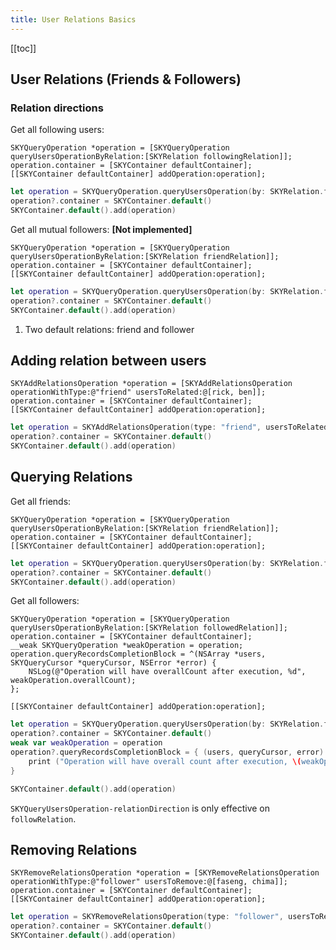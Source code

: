```yaml
---
title: User Relations Basics
---
```


[[toc]]


## User Relations (Friends & Followers)

### Relation directions

<!--- TODO: talks about directional and undirectional relation, and how friend and
follower are examples of them; discuss the values of SKYRelationDirection -->

Get all following users:

```obj-c
SKYQueryOperation *operation = [SKYQueryOperation queryUsersOperationByRelation:[SKYRelation followingRelation]];
operation.container = [SKYContainer defaultContainer];
[[SKYContainer defaultContainer] addOperation:operation];
```

```swift
let operation = SKYQueryOperation.queryUsersOperation(by: SKYRelation.following())
operation?.container = SKYContainer.default()
SKYContainer.default().add(operation)
```

Get all mutual followers: **[Not implemented]**

```obj-c
SKYQueryOperation *operation = [SKYQueryOperation queryUsersOperationByRelation:[SKYRelation friendRelation]];
operation.container = [SKYContainer defaultContainer];
[[SKYContainer defaultContainer] addOperation:operation];
```

```swift
let operation = SKYQueryOperation.queryUsersOperation(by: SKYRelation.friend())
operation?.container = SKYContainer.default()
SKYContainer.default().add(operation)
```

1. Two default relations: friend and follower


## Adding relation between users

```obj-c
SKYAddRelationsOperation *operation = [SKYAddRelationsOperation operationWithType:@"friend" usersToRelated:@[rick, ben]];
operation.container = [SKYContainer defaultContainer];
[[SKYContainer defaultContainer] addOperation:operation];
```

```swift
let operation = SKYAddRelationsOperation(type: "friend", usersToRelated: [rick!, ben!])
operation?.container = SKYContainer.default()
SKYContainer.default().add(operation)
```


## Querying Relations

Get all friends:

```obj-c
SKYQueryOperation *operation = [SKYQueryOperation queryUsersOperationByRelation:[SKYRelation friendRelation]];
operation.container = [SKYContainer defaultContainer];
[[SKYContainer defaultContainer] addOperation:operation];
```

```swift
let operation = SKYQueryOperation.queryUsersOperation(by: SKYRelation.friend())
operation?.container = SKYContainer.default()
SKYContainer.default().add(operation)
```

Get all followers:

```obj-c
SKYQueryOperation *operation = [SKYQueryOperation queryUsersOperationByRelation:[SKYRelation followedRelation]];
operation.container = [SKYContainer defaultContainer];
__weak SKYQueryOperation *weakOperation = operation;
operation.queryRecordsCompletionBlock = ^(NSArray *users, SKYQueryCursor *queryCursor, NSError *error) {
    NSLog(@"Operation will have overallCount after execution, %d", weakOperation.overallCount);
};
    
[[SKYContainer defaultContainer] addOperation:operation];
```

```swift
let operation = SKYQueryOperation.queryUsersOperation(by: SKYRelation.followed())
operation?.container = SKYContainer.default()
weak var weakOperation = operation
operation?.queryRecordsCompletionBlock = { (users, queryCursor, error) in
    print ("Operation will have overall count after execution, \(weakOperation?.overallCount)")
}

SKYContainer.default().add(operation)
```

`SKYQueryUsersOperation-relationDirection` is only effective on `followRelation`.


## Removing Relations

```obj-c
SKYRemoveRelationsOperation *operation = [SKYRemoveRelationsOperation operationWithType:@"follower" usersToRemove:@[faseng, chima]];
operation.container = [SKYContainer defaultContainer];
[[SKYContainer defaultContainer] addOperation:operation];
```

```swift
let operation = SKYRemoveRelationsOperation(type: "follower", usersToRemove: [faseng!, chima!])
operation?.container = SKYContainer.default()
SKYContainer.default().add(operation)
```
